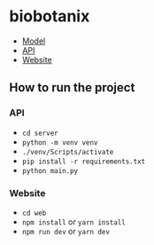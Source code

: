 # biobotanix

- [Model](./model/)
- [API](./server/)
- [Website](./web/)

## How to run the project

### API

- `cd server`
- `python -m venv venv`
- `./venv/Scripts/activate`
- `pip install -r requirements.txt`
- `python main.py`

### Website

- `cd web`
- `npm install` or `yarn install`
- `npm run dev` or `yarn dev`
